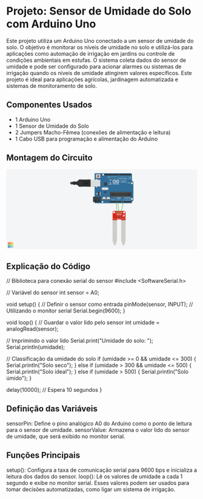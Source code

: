 # Projeto: Sensor de Umidade do Solo com Arduino Uno
Este projeto utiliza um Arduino Uno conectado a um sensor de umidade do solo.
O objetivo é monitorar os níveis de umidade no solo e utilizá-los para aplicações como automação de irrigação em jardins ou controle de condições ambientais em estufas.
O sistema coleta dados do sensor de umidade e pode ser configurado para acionar alarmes ou sistemas de irrigação quando os níveis de umidade atingirem valores específicos.
Este projeto é ideal para aplicações agrícolas, jardinagem automatizada e sistemas de monitoramento de solo.

## Componentes Usados

- 1 Arduino Uno
- 1 Sensor de Umidade do Solo
- 2 Jumpers Macho-Fêmea (conexões de alimentação e leitura)
- 1 Cabo USB para programação e alimentação do Arduino

## Montagem do Circuito

![Imagem do Circuito](sensor-de-umidade.png)

## Explicação do Código

// Biblioteca para conexão serial do sensor
#include <SoftwareSerial.h>

// Variável do sensor
int sensor = A0;

void setup() {
  // Definir o sensor como entrada
  pinMode(sensor, INPUT);
  // Utilizando o monitor serial
  Serial.begin(9600);
}

void loop() {
  // Guardar o valor lido pelo sensor
  int umidade = analogRead(sensor);
 
  // Imprimindo o valor lido
  Serial.print("Umidade do solo: ");  
  Serial.println(umidade);
 
  // Classificação da umidade do solo
  if (umidade >= 0 && umidade <= 300) {
    Serial.println("Solo seco");
  } else if (umidade > 300 && umidade <= 500) {
    Serial.println("Solo ideal");
  } else if (umidade > 500) {
    Serial.println("Solo úmido");
  }

  delay(10000); // Espera 10 segundos
}

## Definição das Variáveis

sensorPin: Define o pino analógico A0 do Arduino como o ponto de leitura para o sensor de umidade.
sensorValue: Armazena o valor lido do sensor de umidade, que será exibido no monitor serial.

## Funções Principais

setup(): Configura a taxa de comunicação serial para 9600 bps e inicializa a leitura dos dados do sensor.
loop(): Lê os valores de umidade a cada 1 segundo e exibe no monitor serial. Esses valores podem ser usados para tomar decisões automatizadas, como ligar um sistema de irrigação.
